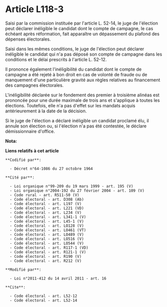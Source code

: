 # Article L118-3

Saisi par la commission instituée par l'article L. 52-14, le juge de l'élection peut déclarer inéligible le candidat dont le
compte de campagne, le cas échéant après réformation, fait apparaître un dépassement du plafond des dépenses électorales. 

Saisi dans les mêmes conditions, le juge de l'élection peut déclarer inéligible le candidat qui n'a pas déposé son compte de
campagne dans les conditions et le délai prescrits à l'article L. 52-12. 

Il prononce également l'inéligibilité du candidat dont le compte de campagne a été rejeté à bon droit en cas de volonté de
fraude ou de manquement d'une particulière gravité aux règles relatives au financement des campagnes électorales. 

L'inéligibilité déclarée sur le fondement des premier à troisième alinéas est prononcée pour une durée maximale de trois ans
et s'applique à toutes les élections. Toutefois, elle n'a pas d'effet sur les mandats acquis antérieurement à la date de la
décision. 

Si le juge de l'élection a déclaré inéligible un candidat proclamé élu, il annule son élection ou, si l'élection n'a pas été
contestée, le déclare démissionnaire d'office.

**Nota:**



**Liens relatifs à cet article**

	**Codifié par**:

	  - Décret n°64-1086 du 27 octobre 1964

	**Cité par**:

	  - Loi organique n°99-209 du 19 mars 1999 - art. 195 (V)
	  - Loi organique n°2004-192 du 27 février 2004 - art. 109 (V)
	  - Code rural - art. R511-50 (V)
	  - Code électoral - art. D308 (Ab)
	  - Code électoral - art. L197 (V)
	  - Code électoral - art. L221 (VD)
	  - Code électoral - art. L234 (V)
	  - Code électoral - art. L341-1 (V)
	  - Code électoral - art. L45-1 (V)
	  - Code électoral - art. LO128 (V)
	  - Code électoral - art. LO461 (VT)
	  - Code électoral - art. LO489 (V)
	  - Code électoral - art. LO516 (V)
	  - Code électoral - art. LO544 (V)
	  - Code électoral - art. R117-1 (VD)
	  - Code électoral - art. R121-1 (V)
	  - Code électoral - art. R190 (V)
	  - Code électoral - art. R212 (V)

	**Modifié par**:

	  - Loi n°2011-412 du 14 avril 2011 - art. 16

	**Cite**:

	  - Code électoral - art. L52-12
	  - Code électoral - art. L52-14
